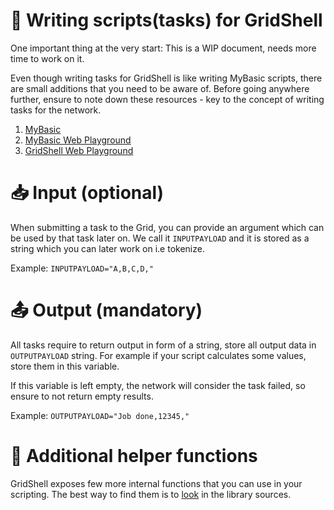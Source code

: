
# 📔 Writing scripts(tasks) for GridShell
One important thing at the very start: This is a WIP document, needs more time to work on it.

Even though writing tasks for GridShell is like writing MyBasic scripts, there are small additions that you need to be aware of.
Before going anywhere further, ensure to note down these resources - key to the concept of writing tasks for the network.

1. [MyBasic](https://github.com/paladin-t/my_basic) 
2. [MyBasic Web Playground](https://my-basic.github.io/playground/output/index.html) 
3. [GridShell Web Playground](https://github.com/invpe/GridShell/tree/main/Sources/Playground) 
 
# :inbox_tray: Input (optional)

When submitting a task to the Grid, you can provide an argument which can be used by that task later on.
We call it `INPUTPAYLOAD` and it is stored as a string which you can later work on i.e tokenize.

Example: `INPUTPAYLOAD="A,B,C,D,"`


# :outbox_tray: Output (mandatory)

All tasks require to return output in form of a string, store all output data in `OUTPUTPAYLOAD` string.
For example if your script calculates some values, store them in this variable.

If this variable is left empty, the network will consider the task failed, so ensure to not return empty results.

Example: 
`OUTPUTPAYLOAD="Job done,12345,"`


# :crystal_ball: Additional helper functions

GridShell exposes few more internal functions that you can use in your scripting.
The best way to find them is to [look](https://github.com/invpe/GridShell/blob/bf7d8c47b384a4d4cc06de98340da7cf90961900/Sources/GridShell/CGridShell.cpp#L313) in the library sources.

 
